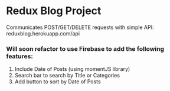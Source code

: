 # Redux Blog Project

Communicates POST/GET/DELETE requests with simple API: reduxblog.herokuapp.com/api

### Will soon refactor to use Firebase to add the following features:

1. Include Date of Posts (using momentJS library)
2. Search bar to search by Title or Categories
3. Add button to sort by Date of Posts
